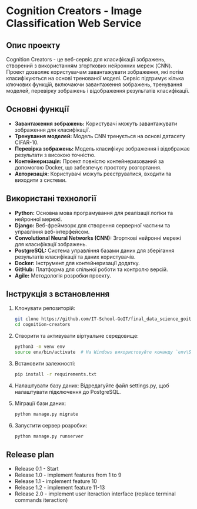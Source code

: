 # Cognition Creators - Image Classification Web Service

## Опис проекту

Cognition Creators - це веб-сервіс для класифікації зображень, створений з використанням згорткових нейронних мереж (CNN). Проект дозволяє користувачам завантажувати зображення, які потім класифікуються на основі тренованої моделі. Сервіс підтримує кілька ключових функцій, включаючи завантаження зображень, тренування моделей, перевірку зображень і відображення результатів класифікації.

## Основні функції

- **Завантаження зображень:** Користувачі можуть завантажувати зображення для класифікації.
- **Тренування моделей:** Модель CNN тренується на основі датасету CIFAR-10.
- **Перевірка зображень:** Модель класифікує зображення і відображає результати з високою точністю.
- **Контейнеризація:** Проект повністю контейнеризований за допомогою Docker, що забезпечує простоту розгортання.
- **Авторизація:** Користувачі можуть реєструватися, входити та виходити з системи.

## Використані технології

- **Python:** Основна мова програмування для реалізації логіки та нейронної мережі.
- **Django:** Веб-фреймворк для створення серверної частини та управління веб-інтерфейсом.
- **Convolutional Neural Networks (CNN):** Згорткові нейронні мережі для класифікації зображень.
- **PostgreSQL:** Система управління базами даних для зберігання результатів класифікації та даних користувачів.
- **Docker:** Інструмент для контейнеризації додатку.
- **GitHub:** Платформа для спільної роботи та контролю версій.
- **Agile:** Методологія розробки проекту.

## Інструкція з встановлення

1. Клонувати репозиторій:
   ```bash
   git clone https://github.com/IT-School-GoIT/final_data_science_goit.git
   cd cognition-creators
2. Створити та активувати віртуальне середовище:
   ```bash
   python3 -m venv env
   source env/bin/activate  # На Windows використовуйте команду `env\Scripts\activate`

3. Встановити залежності:
   ```bash
   pip install -r requirements.txt

4. Налаштувати базу даних:
   Відредагуйте файл settings.py, щоб налаштувати підключення до PostgreSQL.

5. Міграції бази даних:
   ```bash
   python manage.py migrate

6. Запустити сервер розробки:
   ```bash
   python manage.py runserver


## Release plan
- Release 0.1 - Start
- Release 1.0 - implement features from 1 to 9
- Release 1.1 - implement feature 10
- Release 1.2 - implement feature 11-13
- Release 2.0 - implement user iteraction interface (replace terminal commands iteraction)